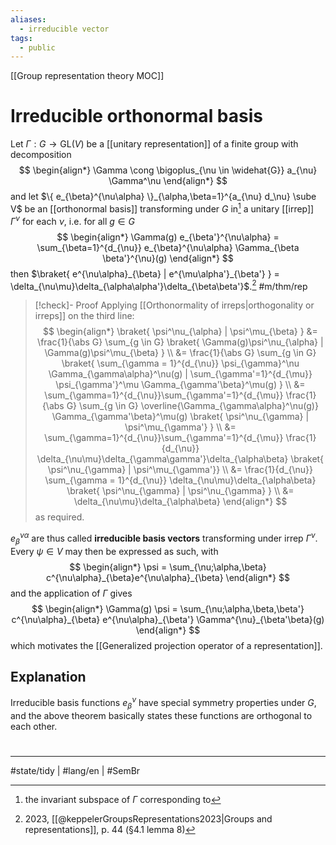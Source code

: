 ```yaml
---
aliases:
  - irreducible vector
tags:
  - public
---
```

[[Group representation theory MOC]]
# Irreducible orthonormal basis

Let $\Gamma : G \to \mathrm{GL}(V)$ be a [[unitary representation]] of a finite group with decomposition
$$
\begin{align*}
\Gamma \cong \bigoplus_{\nu \in \widehat{G}} a_{\nu} \Gamma^\nu
\end{align*}
$$
and let $\{ e_{\beta}^{\nu\alpha} \}_{\alpha,\beta=1}^{a_{\nu} d_\nu} \sube V$ be an [[orthonormal basis]] transforming under $G$ in[^term] a unitary [[irrep]] $\Gamma^\nu$ for each $\nu$, i.e. for all $g \in G$
$$
\begin{align*}
\Gamma(g) e_{\beta'}^{\nu\alpha} = \sum_{\beta=1}^{d_{\nu}}  e_{\beta}^{\nu\alpha} \Gamma_{\beta \beta'}^{\nu}(g)
\end{align*}
$$
then $\braket{ e^{\nu\alpha}_{\beta} | e^{\mu\alpha'}_{\beta'} } = \delta_{\nu\mu}\delta_{\alpha\alpha'}\delta_{\beta\beta'}$.[^keppler] #m/thm/rep


> [!check]- Proof
> Applying [[Orthonormality of irreps|orthogonality or irreps]] on the third line:
> $$
> \begin{align*}
> \braket{ \psi^\nu_{\alpha} | \psi^\mu_{\beta} } &= \frac{1}{\abs G} \sum_{g \in G} \braket{ \Gamma(g)\psi^\nu_{\alpha} | \Gamma(g)\psi^\mu_{\beta} } \\
> &= \frac{1}{\abs G} \sum_{g \in G} \braket{ \sum_{\gamma = 1}^{d_{\nu}} \psi_{\gamma}^\nu \Gamma_{\gamma\alpha}^\nu(g) | \sum_{\gamma'=1}^{d_{\mu}} \psi_{\gamma'}^\mu \Gamma_{\gamma'\beta}^\mu(g) } \\
> &= \sum_{\gamma=1}^{d_{\nu}}\sum_{\gamma'=1}^{d_{\mu}} \frac{1}{\abs G} \sum_{g \in G} \overline{\Gamma_{\gamma\alpha}^\nu(g)} \Gamma_{\gamma'\beta}^\mu(g) \braket{ \psi^\nu_{\gamma} | \psi^\mu_{\gamma'} } \\
> &= \sum_{\gamma=1}^{d_{\nu}}\sum_{\gamma'=1}^{d_{\mu}} \frac{1}{d_{\nu}} \delta_{\nu\mu}\delta_{\gamma\gamma'}\delta_{\alpha\beta} \braket{ \psi^\nu_{\gamma} | \psi^\mu_{\gamma'}} \\
> &= \frac{1}{d_{\nu}} \sum_{\gamma = 1}^{d_{\nu}} \delta_{\nu\mu}\delta_{\alpha\beta} \braket{ \psi^\nu_{\gamma} | \psi^\nu_{\gamma} } \\
> &= \delta_{\nu\mu}\delta_{\alpha\beta}
> \end{align*}
> $$
> as required.
> <span class="QED"/>

$e^{\nu\alpha}_{\beta}$ are thus called **irreducible basis vectors** transforming under irrep $\Gamma^\nu$.
Every $\psi \in V$ may then be expressed as such, with
$$
\begin{align*}
\psi = \sum_{\nu;\alpha,\beta} c^{\nu\alpha}_{\beta}e^{\nu\alpha}_{\beta}
\end{align*}
$$
and the application of $\Gamma$ gives
$$
\begin{align*}
\Gamma(g) \psi = \sum_{\nu;\alpha,\beta,\beta'} c^{\nu\alpha}_{\beta} e^{\nu\alpha}_{\beta'} \Gamma^{\nu}_{\beta'\beta}(g)
\end{align*}
$$
which motivates the [[Generalized projection operator of a representation]].


[^keppler]: 2023, [[@keppelerGroupsRepresentations2023|Groups and representations]], p. 44 (§4.1 lemma 8)
[^term]: the invariant subspace of $\Gamma$ corresponding to

## Explanation

Irreducible basis functions $e^\nu_{\beta}$ have special symmetry properties under $G$,
and the above theorem basically states these functions are orthogonal to each other.


#
---
#state/tidy | #lang/en | #SemBr
